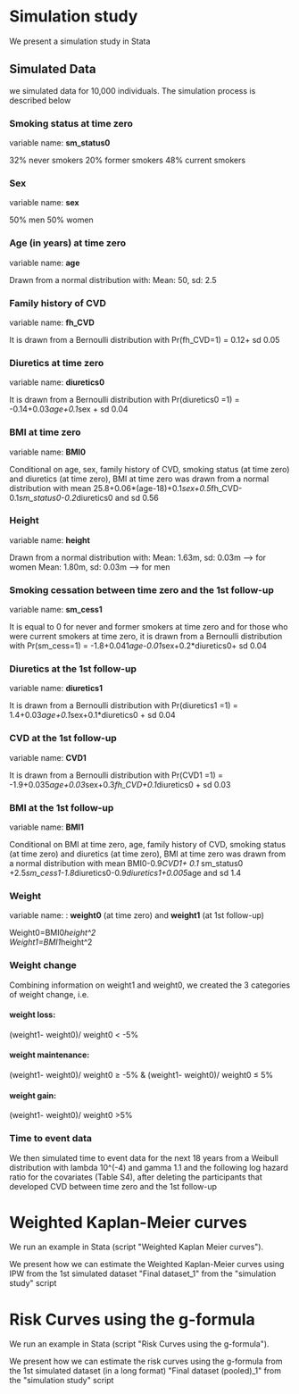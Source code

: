 # Simulation study

We present a simulation study in Stata

## Simulated Data

we simulated data for 10,000 individuals. The simulation process is described below

### Smoking status at time zero
variable name: **sm_status0** 

32% never smokers
20% former smokers
48% current smokers

### Sex
variable name: **sex**

50% men
50% women

### Age (in years) at time zero
variable name: **age**

Drawn from a normal distribution with: Mean: 50, sd: 2.5

###  Family history of CVD
variable name: **fh_CVD**

It is drawn from a Bernoulli distribution with 
Pr(fh_CVD=1) = 0.12+ sd 0.05

###  Diuretics at time zero
variable name: **diuretics0**

It is drawn from a Bernoulli distribution with 
Pr(diuretics0 =1) = -0.14+0.03*age+0.1*sex + sd 0.04

### BMI at time zero
variable name: **BMI0**

Conditional on age, sex, family history of CVD, smoking status (at time zero) and diuretics (at time zero), BMI at time zero was drawn from a normal distribution with mean 25.8+0.06*(age-18)+0.1*sex+0.5*fh_CVD-0.1*sm_status0-0.2*diuretics0 and sd 0.56

### Height 
variable name: **height**

Drawn from a normal distribution with: 
Mean: 1.63m, sd: 0.03m --> for women
Mean: 1.80m, sd: 0.03m --> for men

### Smoking cessation between time zero and the 1st follow-up
variable name: **sm_cess1**

It is equal to 0 for never and former smokers at time zero and for those who were current smokers at time zero, it is drawn from a Bernoulli distribution with 
Pr(sm_cess=1) = -1.8+0.041*age-0.01*sex+0.2*diuretics0+ sd 0.04

### Diuretics at the 1st follow-up
variable name: **diuretics1**

It is drawn from a Bernoulli distribution with 
Pr(diuretics1 =1) = 1.4+0.03*age+0.1*sex+0.1*diuretics0 + sd 0.04
	
### CVD at the 1st follow-up
variable name: **CVD1**

It is drawn from a Bernoulli distribution with 
Pr(CVD1 =1) = -1.9+0.035*age+0.03*sex+0.3*fh_CVD+0.1*diuretics0 + sd 0.03

### BMI at the 1st follow-up
variable name: **BMI1**

Conditional on BMI at time zero, age, family history of CVD, smoking status (at time zero) and diuretics (at time zero), BMI at time zero was drawn from a normal distribution with mean 
BMI0-0.9*CVD1+ 0.1* sm_status0 +2.5*sm_cess1-1.8*diuretics0-0.9*diuretics1+0.005*age and sd 1.4

### Weight
variable name: : **weight0** (at time zero) and **weight1** (at 1st follow-up)

Weight0=BMI0*height^2   
Weight1=BMI1*height^2

### Weight change
Combining information on weight1 and weight0, we created the 3 categories of weight change, i.e.
#### weight loss:
(weight1- weight0)/ weight0 < -5%

#### weight maintenance: 
(weight1- weight0)/ weight0 ≥ -5% & (weight1- weight0)/ weight0 ≤ 5%

#### weight gain:
(weight1- weight0)/ weight0 >5%

### Time to event data
We then simulated time to event data for the next 18 years from a Weibull distribution with lambda 10^(-4) and gamma 1.1 and the following log hazard ratio for the covariates (Table S4), after deleting the participants that developed CVD between time zero and the 1st follow-up


# Weighted Kaplan-Meier curves

We run an example in Stata (script "Weighted Kaplan Meier curves").

We present how we can estimate the Weighted Kaplan-Meier curves using IPW from the 1st simulated dataset "Final dataset_1" from the "simulation study" script


# Risk Curves using the g-formula

We run an example in Stata (script "Risk Curves using the g-formula").

We present how we can estimate the risk curves using the g-formula from the 1st simulated dataset (in a long format) "Final dataset (pooled)_1" from the "simulation study" script

